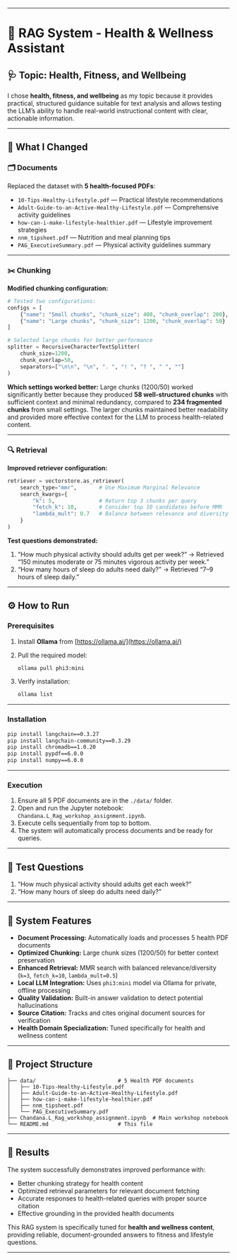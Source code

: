 

---

# 🧠 RAG System - Health & Wellness Assistant

## 🩺 Topic: Health, Fitness, and Wellbeing

I chose **health, fitness, and wellbeing** as my topic because it provides practical, structured guidance suitable for text analysis and allows testing the LLM’s ability to handle real-world instructional content with clear, actionable information.

---

## 🔧 What I Changed

### 🗂️ Documents

Replaced the dataset with **5 health-focused PDFs**:

* `10-Tips-Healthy-Lifestyle.pdf` — Practical lifestyle recommendations
* `Adult-Guide-to-an-Active-Healthy-Lifestyle.pdf` — Comprehensive activity guidelines
* `how-can-i-make-lifestyle-healthier.pdf` — Lifestyle improvement strategies
* `nnm_tipsheet.pdf` — Nutrition and meal planning tips
* `PAG_ExecutiveSummary.pdf` — Physical activity guidelines summary

---

### ✂️ Chunking

**Modified chunking configuration:**

```python
# Tested two configurations:
configs = [
    {"name": "Small chunks", "chunk_size": 400, "chunk_overlap": 200},
    {"name": "Large chunks", "chunk_size": 1200, "chunk_overlap": 50}
]

# Selected large chunks for better performance
splitter = RecursiveCharacterTextSplitter(
    chunk_size=1200,
    chunk_overlap=50,
    separators=["\n\n", "\n", ". ", "! ", "? ", " ", ""]
)
```

**Which settings worked better:**
Large chunks (1200/50) worked significantly better because they produced **58 well-structured chunks** with sufficient context and minimal redundancy, compared to **234 fragmented chunks** from small settings.
The larger chunks maintained better readability and provided more effective context for the LLM to process health-related content.

---

### 🔍 Retrieval

**Improved retriever configuration:**

```python
retriever = vectorstore.as_retriever(
    search_type="mmr",       # Use Maximum Marginal Relevance
    search_kwargs={
        "k": 5,              # Return top 3 chunks per query
        "fetch_k": 10,       # Consider top 10 candidates before MMR
        "lambda_mult": 0.7   # Balance between relevance and diversity
    }
)
```

**Test questions demonstrated:**

1. “How much physical activity should adults get per week?” → Retrieved “150 minutes moderate or 75 minutes vigorous activity per week.”
2. “How many hours of sleep do adults need daily?” → Retrieved “7–9 hours of sleep daily.”

---

## ⚙️ How to Run

### Prerequisites

1. Install **Ollama** from [https://ollama.ai/](https://ollama.ai/)
2. Pull the required model:

   ```bash
   ollama pull phi3:mini
   ```
3. Verify installation:

   ```bash
   ollama list
   ```

---

### Installation

```bash
pip install langchain==0.3.27
pip install langchain-community==0.3.29
pip install chromadb==1.0.20
pip install pypdf==6.0.0
pip install numpy==6.0.0
```

---

### Execution

1. Ensure all 5 PDF documents are in the `./data/` folder.
2. Open and run the Jupyter notebook: `Chandana.L_Rag_workshop_assignment.ipynb`.
3. Execute cells sequentially from top to bottom.
4. The system will automatically process documents and be ready for queries.

---

## 🧩 Test Questions

1. “How much physical activity should adults get each week?”
2. “How many hours of sleep do adults need daily?”

---

## 🌟 System Features

* **Document Processing:** Automatically loads and processes 5 health PDF documents
* **Optimized Chunking:** Large chunk sizes (1200/50) for better context preservation
* **Enhanced Retrieval:** MMR search with balanced relevance/diversity (`k=3`, `fetch_k=10`, `lambda_mult=0.5`)
* **Local LLM Integration:** Uses `phi3:mini` model via Ollama for private, offline processing
* **Quality Validation:** Built-in answer validation to detect potential hallucinations
* **Source Citation:** Tracks and cites original document sources for verification
* **Health Domain Specialization:** Tuned specifically for health and wellness content

---

## 📁 Project Structure

```
├── data/                          # 5 Health PDF documents
│   ├── 10-Tips-Healthy-Lifestyle.pdf
│   ├── Adult-Guide-to-an-Active-Healthy-Lifestyle.pdf
│   ├── how-can-i-make-lifestyle-healthier.pdf
│   ├── nnm_tipsheet.pdf
│   └── PAG_ExecutiveSummary.pdf
├── Chandana.L_Rag_workshop_assignment.ipynb  # Main workshop notebook
└── README.md                      # This file
```

---

## 🧾 Results

The system successfully demonstrates improved performance with:

* Better chunking strategy for health content
* Optimized retrieval parameters for relevant document fetching
* Accurate responses to health-related queries with proper source citation
* Effective grounding in the provided health documents

This RAG system is specifically tuned for **health and wellness content**, providing reliable, document-grounded answers to fitness and lifestyle questions.

---
